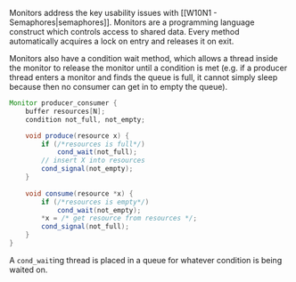 Monitors address the key usability issues with [[W10N1 - Semaphores|semaphores]]. Monitors are a programming language construct which controls access to shared data. Every method automatically acquires a lock on entry and releases it on exit. 

Monitors also have a condition wait method, which allows a thread inside the monitor to release the monitor until a condition is met (e.g. if a producer thread enters a monitor and finds the queue is full, it cannot simply sleep because then no consumer can get in to empty the queue).
```Java
Monitor producer_consumer {
	buffer resources[N];
	condition not_full, not_empty;

	void produce(resource x) {
		if (/*resources is full*/)
			cond_wait(not_full);
		// insert X into resources
		cond_signal(not_empty);
	}
	
	void consume(resource *x) {
		if (/*resources is empty*/)
			cond_wait(not_empty);
		*x = /* get resource from resources */;
		cond_signal(not_full);
	}
}
```
A `cond_wait`ing thread is placed in a queue for whatever condition is being waited on.
